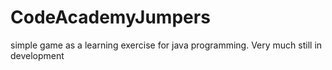 # CodeAcademyJumpers
simple game as a learning exercise for java programming. Very much still in development
